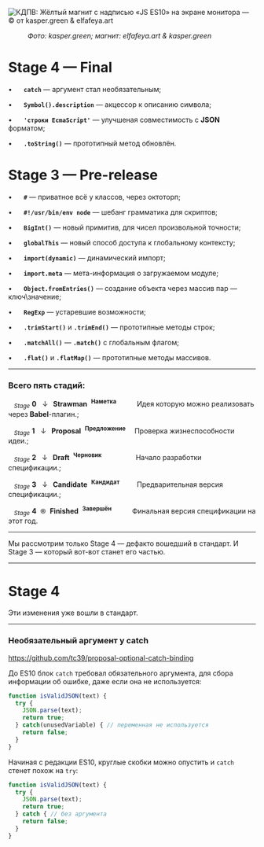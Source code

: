![КДПВ: Жёлтый магнит с надписью «JS ES10» на экране монитора — © от kasper.green & elfafeya.art](https://habrastorage.org/webt/nt/a4/y7/nta4y72u_f_kgtwon8jio9ghiwg.png)

          <cite>Фото: kasper.green; магнит: elfafeya.art & kasper.green</cite>
# Stage 4 — Final

•      **```catch```** — аргумент стал необязательным;

•      **```Symbol().description```** — акцессор к описанию символа;

•      **```'строки EcmaScript'```** — улучшеная совместимость с **JSON** форматом;

•      **```.toString()```** — прототипный метод обновлён.

# Stage 3 — Pre-release

•      **```#```** —  приватное всё у классов, через октоторп;

•      **```#!/usr/bin/env node```**  — шебанг грамматика для скриптов;

•      **```BigInt()```** — новый примитив, для чисел произвольной точности;

•      **```globalThis```** — новый способ доступа к глобальному контексту;

•      **```import(dynamic)```** — динамический импорт;

•      **```import.meta```** — мета-информация о загружаемом модуле;

•      **```Object.fromEntries()```** — создание объекта через массив пар — ключ\значение;

•      **```RegExp```** — устаревшие возможности;

•      **```.trimStart()```** и **```.trimEnd()```** — прототипные методы строк;

•      **```.matchAll()```** — **```.match()```** с глобальным флагом;

•      **```.flat()```** и **```.flatMap()```** — прототипные методы массивов.



<cut />

----------------------

### Всего пять стадий:

   <sub>*Stage*</sub> **0**   ↓  &thinsp;**Strawman**  <sup>**Наметка**</sup>          &thinsp;Идея которую можно реализовать через **Babel**-плагин.;

   <sub>*Stage*</sub> **1**   ↓  &thinsp;**Proposal**  <sup>**Предложение**</sup>    &thinsp;Проверка жизнеспособности идеи.;

   <sub>*Stage*</sub> **2**   ↓  &thinsp;**Draft**  <sup>**Черновик**</sup>                 &thinsp;Начало разработки спецификации.;

   <sub>*Stage*</sub> **3**   ↓  &thinsp;**Candidate**  <sup>**Кандидат**</sup>         Предварительная версия спецификации.;

   <sub>*Stage*</sub> **4**  ֍  **Finished**  <sup>**Завершён**</sup>          &thinsp;Финальная версия спецификации на этот год.

----------------------------

Мы рассмотрим только Stage 4 — дефакто вошедший в стандарт.
И Stage 3 — который вот-вот станет его частью.

----------------------------


# Stage 4

Эти изменения уже вошли в стандарт.

---------


### Необязательный аргумент у catch

<https://github.com/tc39/proposal-optional-catch-binding>

До ES10 блок ```catch``` требовал обязательного аргумента, для сбора информации об ошибке, даже если она не используется:

```javascript
function isValidJSON(text) {
  try {
    JSON.parse(text);
    return true;
  } catch(unusedVariable) { // переменная не используется
    return false;
  }
}
```

Начиная с редакции ES10, круглые скобки можно опустить и ```catch``` стенет похож на ```try```:
```javascript
function isValidJSON(text) {
  try {
    JSON.parse(text);
    return true;
  } catch { // без аргумента
    return false;
  }
}
```

